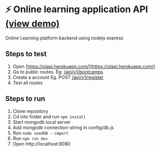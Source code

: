 # ⚡ Online learning application API [(view demo)](https://olapi.herokuapp.com/)

Online Learning platform backend using nodejs express

## Steps to test

1. Open [https://olapi.herokuapp.com/](https://olapi.herokuapp.com/)
2. Go to public routes. Eg: [/api/v1/bootcamps](https://olapi.herokuapp.com/api/v1/bootcamps)
3. Create a account Eg. POST [/api/v1/register](https://olapi.herokuapp.com/api/v1/register)
4. Test all routes

## Steps to run

1. Clone repository
2. Cd into folder and run `npm install`
3. Start mongodb local server
4. Add mongodb connection-string in config/db.js
5. Run `node seedDB --import`
6. Run `npm run dev`
7. Open http://localhost:8080
